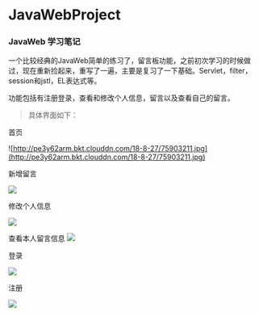 # JavaWebProject

### JavaWeb 学习笔记
一个比较经典的JavaWeb简单的练习了，留言板功能，之前初次学习的时候做过，现在重新捡起来，重写了一遍，主要是复习了一下基础。Servlet，filter，session和jstl，EL表达式等。

功能包括有注册登录，查看和修改个人信息，留言以及查看自己的留言。

> 具体界面如下：

首页

![http://pe3y62arm.bkt.clouddn.com/18-8-27/75903211.jpg](http://pe3y62arm.bkt.clouddn.com/18-8-27/75903211.jpg)

新增留言

![](http://pe3y62arm.bkt.clouddn.com/18-8-27/50664905.jpg)

修改个人信息

![](http://pe3y62arm.bkt.clouddn.com/18-8-27/17000425.jpg)


查看本人留言信息
![](http://pe3y62arm.bkt.clouddn.com/18-8-27/47547992.jpg)

登录

![](http://pe3y62arm.bkt.clouddn.com/18-8-27/91459376.jpg)

注册

![](http://pe3y62arm.bkt.clouddn.com/18-8-27/70721291.jpg)





